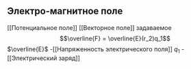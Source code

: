 ## Электро-магнитное поле
[[Потенциальное поле]] [[Векторное поле]] задаваемое $$\overline{F} = \overline{E}(r_2)q_1$$
$\overline{E}$ -[[Напряженность электрического поля]]
$q_1$ - [[Электрический заряд]]